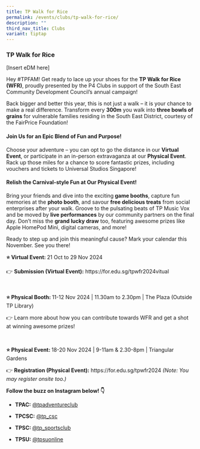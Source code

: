 ```yaml
---
title: TP Walk for Rice
permalink: /events/clubs/tp-walk-for-rice/
description: ""
third_nav_title: Clubs
variant: tiptap
---
```

<h3><strong>TP Walk for Rice</strong></h3>
<p>[Insert eDM here]</p>
<p>Hey #TPFAM! Get ready to lace up your shoes for the <strong>TP Walk for Rice (WFR)</strong>,
proudly presented by the P4 Clubs in support of the South East Community
Development Council’s annual campaign!</p>
<p>Back bigger and better this year, this is not just a walk – it is your
chance to make a real difference. Transform every <strong>300m</strong> you
walk into <strong>three bowls of grains</strong> for vulnerable families
residing in the South East District, courtesy of the FairPrice Foundation!</p>
<h4><strong>Join Us for an Epic Blend of Fun and Purpose!</strong></h4>
<p>Choose your adventure – you can opt to go the distance in our <strong>Virtual Event</strong>,
or participate in an in-person extravaganza at our <strong>Physical Event</strong>.
Rack up those miles for a chance to score fantastic prizes, including vouchers
and tickets to Universal Studios Singapore!</p>
<h4><strong>Relish the Carnival-style Fun at Our Physical Event!</strong></h4>
<p>Bring your friends and dive into the exciting<strong> game booths</strong>,
capture fun memories at the <strong>photo booth</strong>, and savour <strong>free delicious treats</strong> from
social enterprises after your walk. Groove to the pulsating beats of TP
Music Vox and be moved by <strong>live performances</strong> by our community
partners on the final day. Don’t miss the <strong>grand lucky draw</strong> too,
featuring awesome prizes like Apple HomePod Mini, digital cameras, and
more!</p>
<p>Ready to step up and join this meaningful cause? Mark your calendar this
November. See you there!</p>
<p><strong>⭐ Virtual Event: </strong>21 Oct to 29 Nov 2024</p>
<p>👉 <strong>Submission (Virtual Event):</strong>  <a rel="noopener noreferrer nofollow" target="_blank">https://for.edu.sg/tpwfr2024vitual</a>
</p>
<p><strong>&nbsp;</strong>
</p>
<p><strong>⭐ Physical Booth: </strong>11-12 Nov 2024 | 11.30am to 2.30pm
| The Plaza (Outside TP Library)</p>
<p>👉 Learn more about how you can contribute towards WFR and get a shot
at winning awesome prizes!</p>
<p><strong>&nbsp;</strong>
</p>
<p><strong>⭐ Physical Event: </strong>18-20 Nov 2024 | 9-11am &amp; 2.30-8pm
| Triangular Gardens&nbsp;&nbsp;&nbsp;&nbsp;&nbsp;&nbsp;&nbsp;&nbsp;&nbsp;&nbsp;</p>
<p>👉 <strong>Registration (Physical Event):</strong>  <a rel="noopener noreferrer nofollow" target="_blank">https://for.edu.sg/tpwfr2024</a>  <em>(Note: You may register onsite too.)</em>
</p>
<p></p>
<p><strong>Follow the buzz on Instagram below! 👇</strong>
</p>
<ul data-tight="true" class="tight">
<li>
<p><strong>TPAC:</strong>  <a href="https://www.instagram.com/tpadventureclub/?hl=en" rel="noopener noreferrer nofollow" target="_blank">@tpadventureclub</a>
</p>
</li>
<li>
<p><strong>TPCSC:</strong>  <a href="https://www.instagram.com/tp_csc/?hl=en" rel="noopener noreferrer nofollow" target="_blank">@tp_csc</a>
</p>
</li>
<li>
<p><strong>TPSC: </strong><a href="https://www.instagram.com/tp_sportsclub/?hl=en" rel="noopener noreferrer nofollow" target="_blank">@tp_sportsclub</a>
</p>
</li>
<li>
<p><strong>TPSU:</strong>  <a href="https://www.instagram.com/tpsuonline/?hl=en" rel="noopener noreferrer nofollow" target="_blank">@tpsuonline</a>
</p>
</li>
</ul>
<p></p>